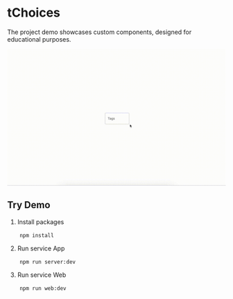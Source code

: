 # tChoices
The project demo showcases custom components, designed for educational purposes.


![Demo](resources/demo-v01.gif)


## Try Demo

1. Install packages
```
    npm install
```

2. Run service App
```
    npm run server:dev
```

3. Run service Web

```
    npm run web:dev
```
